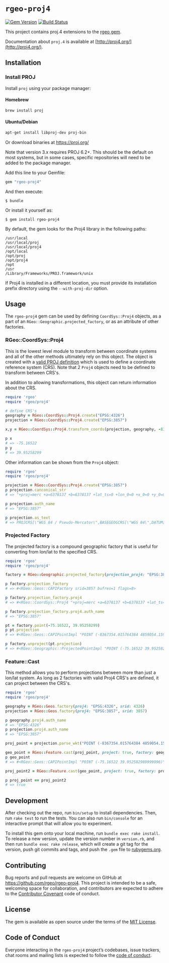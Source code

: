 # `rgeo-proj4`

[![Gem Version](https://badge.fury.io/rb/rgeo-proj4.svg)](http://badge.fury.io/rb/rgeo-proj4)
[![Build Status](https://travis-ci.org/rgeo/rgeo-proj4.svg?branch=master)](https://travis-ci.org/rgeo/rgeo-proj4)

This project contains proj.4 extensions to the [rgeo gem](https://github.com/rgeo/rgeo).

Documentation about `proj.4` is available at [http://proj4.org/](http://proj4.org/).

## Installation

### Install PROJ

Install `proj` using your package manager:

#### Homebrew

```sh
brew install proj
```

#### Ubuntu/Debian

```sh
apt-get install libproj-dev proj-bin
```

Or download binaries at https://proj.org/

Note that version 3.x requires PROJ 6.2+. This should be the default on most systems, but in some cases, specific repositories will need to be added to the package manager.

Add this line to your Gemfile:

```ruby
gem "rgeo-proj4"
```

And then execute:

    $ bundle

Or install it yourself as:

    $ gem install rgeo-proj4

By default, the gem looks for the Proj4 library in the following paths:

```
/usr/local
/usr/local/proj
/usr/local/proj4
/opt/local
/opt/proj
/opt/proj4
/opt
/usr
/Library/Frameworks/PROJ.framework/unix
```

If Proj4 is installed in a different location, you must provide its
installation prefix directory using the `--with-proj-dir` option.

## Usage

The `rgeo-proj4` gem can be used by defining `CoordSys::Proj4` objects, as a part of an `RGeo::Geographic.projected_factory`, or as an attribute of other factories.

### RGeo::CoordSys::Proj4

This is the lowest level module to transform between coordinate systems and all of the other methods ultimately rely on this object. The object is created with a [valid PROJ definition](https://proj.org/development/reference/functions.html#c.proj_create) which is used to define a coordinate reference system (CRS). Note that 2 `Proj4` objects need to be defined to transform between CRS's.

In addition to allowing transformations, this object can return information about the CRS.

```ruby
require 'rgeo'
require 'rgeo/proj4'

# define CRS's
geography = RGeo::CoordSys::Proj4.create("EPSG:4326")
projection = RGeo::CoordSys::Proj4.create("EPSG:3857")

x,y = RGeo::CoordSys::Proj4.transform_coords(projection, geography, -8367354.015764384, 4859054.160863457, nil)

p x
# => -75.16522
p y
# => 39.95258299
```

Other information can be shown from the `Proj4` object:

```ruby
require 'rgeo'
require 'rgeo/proj4'

projection = RGeo::CoordSys::Proj4.create("EPSG:3857")
p projection.canconical_str
# => "+proj=merc +a=6378137 +b=6378137 +lat_ts=0 +lon_0=0 +x_0=0 +y_0=0 +k=1 +units=m +nadgrids=@null +wktext +no_defs +type=crs"

p projection.auth_name
# => "EPSG:3857"

p projection.as_text
# => PROJCRS[\"WGS 84 / Pseudo-Mercator\",BASEGEOGCRS[\"WGS 84\",DATUM[\"World Geodetic System 1984\",ELLIPSOID[\"WGS 84\",6378137,298.257223563,LENGTHUNIT[\"metre\",1]]],PRIMEM[\"Greenwich\",0,ANGLEUNIT[\"degree\",0.0174532925199433]],ID[\"EPSG\",4326]],CONVERSION[\"Popular Visualisation Pseudo-Mercator\",METHOD[\"Popular Visualisation Pseudo Mercator\",ID[\"EPSG\",1024]],PARAMETER[\"Latitude of natural origin\",0,ANGLEUNIT[\"degree\",0.0174532925199433],ID[\"EPSG\",8801]],PARAMETER[\"Longitude of natural origin\",0,ANGLEUNIT[\"degree\",0.0174532925199433],ID[\"EPSG\",8802]],PARAMETER[\"False easting\",0,LENGTHUNIT[\"metre\",1],ID[\"EPSG\",8806]],PARAMETER[\"False northing\",0,LENGTHUNIT[\"metre\",1],ID[\"EPSG\",8807]]],CS[Cartesian,2],AXIS[\"easting (X)\",east,ORDER[1],LENGTHUNIT[\"metre\",1]],AXIS[\"northing (Y)\",north,ORDER[2],LENGTHUNIT[\"metre\",1]],USAGE[SCOPE[\"unknown\"],AREA[\"World - 85\xC2\xB0S to 85\xC2\xB0N\"],BBOX[-85.06,-180,85.06,180]],ID[\"EPSG\",3857]]
```

### Projected Factory

The projected factory is a compound geographic factory that is useful for converting from lon/lat to the specified CRS.

```ruby
require 'rgeo'
require 'rgeo/proj4'

factory = RGeo::Geographic.projected_factory(projection_proj4: "EPSG:3857", projection_srid: 3857)

p factory.projection_factory
# => #<RGeo::Geos::CAPIFactory srid=3857 bufres=1 flags=8>

p factory.projection_factory.proj4
# => #<RGeo::CoordSys::Proj4 "+proj=merc +a=6378137 +b=6378137 +lat_ts=0 +lon_0=0 +x_0=0 +y_0=0 +k=1 +units=m +nadgrids=@null +wktext +no_defs +type=crs">

p factory.projection_factory.proj4.auth_name
# => "EPSG:3857"

pt = factory.point(-75.16522, 39.95258299)
p pt.projection
# => #<RGeo::Geos::CAPIPointImpl "POINT (-8367354.015764384 4859054.159411294)">

p factory.unproject(pt.projection)
# => #<RGeo::Geographic::ProjectedPointImpl "POINT (-75.16522 39.952582989999996)">
```

### Feature::Cast

This method allows you to perform projections between more than just a lon/lat system. As long as 2 factories with valid Proj4 CRS's are defined, it can project between the CRS's.

```ruby
require 'rgeo'
require 'rgeo/proj4'

geography = RGeo::Geos.factory(proj4: "EPSG:4326", srid: 4326)
projection = RGeo::Geos.factory(proj4: "EPSG:3857", srid: 3857)

p geography.proj4.auth_name
# => "EPSG:4326"
p projection.proj4.auth_name
# => "EPSG:3857"

proj_point = projection.parse_wkt("POINT (-8367354.015764384 4859054.159411294)")

geo_point = RGeo::Feature.cast(proj_point, project: true, factory: geography)
p geo_point
# => #<RGeo::Geos::CAPIPointImpl "POINT (-75.16522 39.952582989999996)">

proj_point2 = RGeo::Feature.cast(geo_point, project: true, factory: projection)

p proj_point == proj_point2
# => true
```

## Development

After checking out the repo, run `bin/setup` to install dependencies. Then, run `rake test` to run
the tests. You can also run `bin/console` for an interactive prompt that will allow you to experiment.

To install this gem onto your local machine, run `bundle exec rake install`. To release a new version,
update the version number in `version.rb`, and then run `bundle exec rake release`, which will create
a git tag for the version, push git commits and tags, and push the `.gem` file to
[rubygems.org](https://rubygems.org).

## Contributing

Bug reports and pull requests are welcome on GitHub at https://github.com/rgeo/rgeo-proj4.
This project is intended to be a safe, welcoming space for collaboration, and contributors are
expected to adhere to the [Contributor Covenant](http://contributor-covenant.org) code of conduct.

## License

The gem is available as open source under the terms of the
[MIT License](https://opensource.org/licenses/MIT).

## Code of Conduct

Everyone interacting in the `rgeo-proj4` project’s codebases, issue trackers, chat rooms and mailing
lists is expected to follow the
[code of conduct](https://github.com/rgeo/rgeo-proj4/blob/master/CODE_OF_CONDUCT.md).
